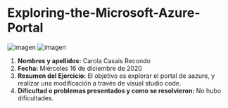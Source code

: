 # Exploring-the-Microsoft-Azure-Portal

![imagen](png1.png)
![imagen](png2.png)

1. **Nombres y apellidos:** Carola Casais Recondo 
2. **Fecha:** Miércoles 16 de diciembre de 2020
3. **Resumen del Ejercicio:** El objetivo es explorar el portal de aazure, y realizar una modificación a través de visual studio code.
4. **Dificultad o problemas presentados y como se resolvieron:** No hubo dificultades.
